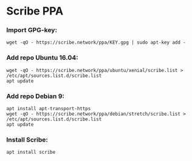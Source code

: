 # Scribe PPA

### Import GPG-key:
```
wget -qO - https://scribe.network/ppa/KEY.gpg | sudo apt-key add -
```

### Add repo Ubuntu 16.04:
```
wget -qO - https://scribe.network/ppa/ubuntu/xenial/scribe.list > /etc/apt/sources.list.d/scribe.list
apt update
```

### Add repo Debian 9:
```
apt install apt-transport-https
wget -qO - https://scribe.network/ppa/debian/stretch/scribe.list > /etc/apt/sources.list.d/scribe.list
apt update
```

### Install Scribe:
```
apt install scribe
```
